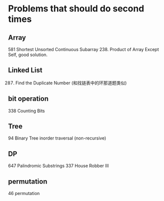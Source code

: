 # Problems that should do second times

## Array
581 Shortest Unsorted Continuous Subarray
238. Product of Array Except Self, good solution.

## Linked List
287. Find the Duplicate Number (和找链表中的环那道题类似)

## bit operation
338 Counting Bits

## Tree
94 Binary Tree inorder traversal (non-recursive)

## DP
647 Palindromic Substrings
337 House Robber III

## permutation 
46 permutation 